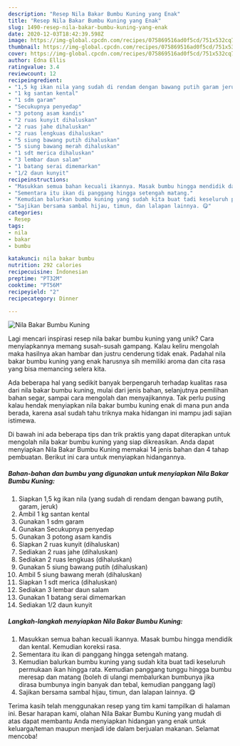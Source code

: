 ```yaml
---
description: "Resep Nila Bakar Bumbu Kuning yang Enak"
title: "Resep Nila Bakar Bumbu Kuning yang Enak"
slug: 1490-resep-nila-bakar-bumbu-kuning-yang-enak
date: 2020-12-03T18:42:39.598Z
image: https://img-global.cpcdn.com/recipes/075869516ad0f5cd/751x532cq70/nila-bakar-bumbu-kuning-foto-resep-utama.jpg
thumbnail: https://img-global.cpcdn.com/recipes/075869516ad0f5cd/751x532cq70/nila-bakar-bumbu-kuning-foto-resep-utama.jpg
cover: https://img-global.cpcdn.com/recipes/075869516ad0f5cd/751x532cq70/nila-bakar-bumbu-kuning-foto-resep-utama.jpg
author: Edna Ellis
ratingvalue: 3.4
reviewcount: 12
recipeingredient:
- "1,5 kg ikan nila yang sudah di rendam dengan bawang putih garam jeruk"
- "1 kg santan kental"
- "1 sdm garam"
- "Secukupnya penyedap"
- "3 potong asam kandis"
- "2 ruas kunyit dihaluskan"
- "2 ruas jahe dihaluskan"
- "2 ruas lengkuas dihaluskan"
- "5 siung bawang putih dihaluskan"
- "5 siung bawang merah dihaluskan"
- "1 sdt merica dihaluskan"
- "3 lembar daun salam"
- "1 batang serai dimemarkan"
- "1/2 daun kunyit"
recipeinstructions:
- "Masukkan semua bahan kecuali ikannya. Masak bumbu hingga mendidik dan kental. Kemudian koreksi rasa."
- "Sementara itu ikan di panggang hingga setengah matang."
- "Kemudian balurkan bumbu kuning yang sudah kita buat tadi keseluruh permukaan ikan hingga rata. Kemudian panggang tunggu hingga bumbu meresap dan matang (boleh di ulangi membalurkan bumbunya jika dirasa bumbunya ingin banyak dan tebal, kemudian panggang lagi)"
- "Sajikan bersama sambal hijau, timun, dan lalapan lainnya. 😋"
categories:
- Resep
tags:
- nila
- bakar
- bumbu

katakunci: nila bakar bumbu 
nutrition: 292 calories
recipecuisine: Indonesian
preptime: "PT32M"
cooktime: "PT56M"
recipeyield: "2"
recipecategory: Dinner

---
```



![Nila Bakar Bumbu Kuning](https://img-global.cpcdn.com/recipes/075869516ad0f5cd/751x532cq70/nila-bakar-bumbu-kuning-foto-resep-utama.jpg)

Lagi mencari inspirasi resep nila bakar bumbu kuning yang unik? Cara menyiapkannya memang susah-susah gampang. Kalau keliru mengolah maka hasilnya akan hambar dan justru cenderung tidak enak. Padahal nila bakar bumbu kuning yang enak harusnya sih memiliki aroma dan cita rasa yang bisa memancing selera kita.

Ada beberapa hal yang sedikit banyak berpengaruh terhadap kualitas rasa dari nila bakar bumbu kuning, mulai dari jenis bahan, selanjutnya pemilihan bahan segar, sampai cara mengolah dan menyajikannya. Tak perlu pusing kalau hendak menyiapkan nila bakar bumbu kuning enak di mana pun anda berada, karena asal sudah tahu triknya maka hidangan ini mampu jadi sajian istimewa.




Di bawah ini ada beberapa tips dan trik praktis yang dapat diterapkan untuk mengolah nila bakar bumbu kuning yang siap dikreasikan. Anda dapat menyiapkan Nila Bakar Bumbu Kuning memakai 14 jenis bahan dan 4 tahap pembuatan. Berikut ini cara untuk menyiapkan hidangannya.

<!--inarticleads1-->

##### Bahan-bahan dan bumbu yang digunakan untuk menyiapkan Nila Bakar Bumbu Kuning:

1. Siapkan 1,5 kg ikan nila (yang sudah di rendam dengan bawang putih, garam, jeruk)
1. Ambil 1 kg santan kental
1. Gunakan 1 sdm garam
1. Gunakan Secukupnya penyedap
1. Gunakan 3 potong asam kandis
1. Siapkan 2 ruas kunyit (dihaluskan)
1. Sediakan 2 ruas jahe (dihaluskan)
1. Sediakan 2 ruas lengkuas (dihaluskan)
1. Gunakan 5 siung bawang putih (dihaluskan)
1. Ambil 5 siung bawang merah (dihaluskan)
1. Siapkan 1 sdt merica (dihaluskan)
1. Sediakan 3 lembar daun salam
1. Gunakan 1 batang serai dimemarkan
1. Sediakan 1/2 daun kunyit




<!--inarticleads2-->

##### Langkah-langkah menyiapkan Nila Bakar Bumbu Kuning:

1. Masukkan semua bahan kecuali ikannya. Masak bumbu hingga mendidik dan kental. Kemudian koreksi rasa.
1. Sementara itu ikan di panggang hingga setengah matang.
1. Kemudian balurkan bumbu kuning yang sudah kita buat tadi keseluruh permukaan ikan hingga rata. Kemudian panggang tunggu hingga bumbu meresap dan matang (boleh di ulangi membalurkan bumbunya jika dirasa bumbunya ingin banyak dan tebal, kemudian panggang lagi)
1. Sajikan bersama sambal hijau, timun, dan lalapan lainnya. 😋




Terima kasih telah menggunakan resep yang tim kami tampilkan di halaman ini. Besar harapan kami, olahan Nila Bakar Bumbu Kuning yang mudah di atas dapat membantu Anda menyiapkan hidangan yang enak untuk keluarga/teman maupun menjadi ide dalam berjualan makanan. Selamat mencoba!
